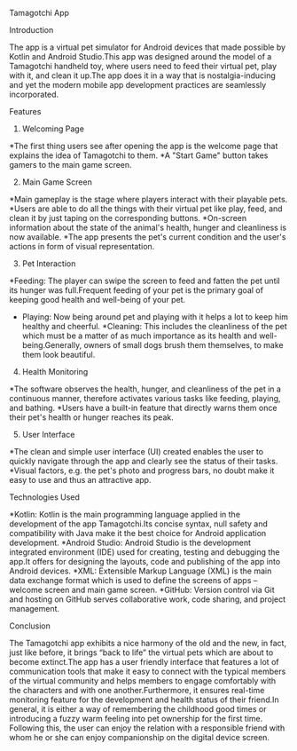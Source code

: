 Tamagotchi App

Introduction

The app is a virtual pet simulator for Android devices that made possible by Kotlin and Android Studio.This app was designed around the model of a Tamagotchi handheld toy, where users need to feed their virtual pet, play with it, and clean it up.The app does it in a way that is nostalgia-inducing and yet the modern mobile app development practices are seamlessly incorporated.

Features
1. Welcoming Page

*The first thing users see after opening the app is the welcome page that explains the idea of Tamagotchi to them.
*A "Start Game" button takes gamers to the main game screen.

2. Main Game Screen

*Main gameplay is the stage where players interact with their playable pets.
*Users are able to do all the things with their virtual pet like play, feed, and clean it by just taping on the corresponding buttons.
*On-screen information about the state of the animal's health, hunger and cleanliness is now available.
*The app presents the pet's current condition and the user's actions in form of visual representation.

3. Pet Interaction

*Feeding: The player can swipe the screen to feed and fatten the pet until its hunger was full.Frequent feeding of your pet is the primary goal of keeping good health and well-being of your pet.
* Playing: Now being around pet and playing with it helps a lot to keep him healthy and cheerful.
*Cleaning: This includes the cleanliness of the pet which must be a matter of as much importance as its health and well-being.Generally, owners of small dogs brush them themselves, to make them look beautiful.

4. Health Monitoring

*The software observes the health, hunger, and cleanliness of the pet in a continuous manner, therefore activates various tasks like feeding, playing, and bathing.
*Users have a built-in feature that directly warns them once their pet's health or hunger reaches its peak.

5. User Interface

*The clean and simple user interface (UI) created enables the user to quickly navigate through the app and clearly see the status of their tasks.
*Visual factors, e.g. the pet's photo and progress bars, no doubt make it easy to use and thus an attractive app.

Technologies Used

*Kotlin: Kotlin is the main programming language applied in the development of the app Tamagotchi.Its concise syntax, null safety and compatibility with Java  make it the best choice for Android application development.
*Android Studio: Android Studio is the development integrated environment (IDE) used for creating, testing and debugging the app.It offers for designing the layouts, code and publishing of the app into Android devices.
*XML: Extensible Markup Language (XML) is the main data exchange format which is used to define the screens of apps – welcome screen and main game screen.
*GitHub: Version control via Git and hosting on GitHub serves collaborative work, code sharing, and project management.

Conclusion

The Tamagotchi app exhibits a nice harmony of the old and the new, in fact, just like before, it brings “back to life” the virtual pets which are about to become extinct.The app has a user friendly interface that features a lot of communication tools that make it easy to connect with the typical members of the virtual community and helps members to engage comfortably with the characters and with one another.Furthermore, it ensures real-time monitoring feature for the development and health status of their friend.In general, it is either a way of remembering the childhood good times or introducing a fuzzy warm feeling into pet ownership for the first time. Following this, the user can enjoy the relation with a responsible friend with whom he or she can enjoy companionship on the digital device screen.



